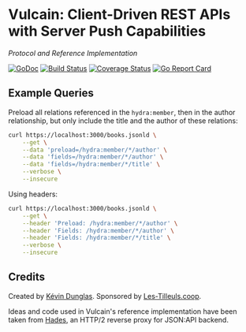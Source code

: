 # Vulcain: Client-Driven REST APIs with Server Push Capabilities
*Protocol and Reference Implementation*


[![GoDoc](https://godoc.org/github.com/dunglas/vulcain?status.svg)](https://godoc.org/github.com/dunglas/vulcain/hub)
[![Build Status](https://travis-ci.com/dunglas/vulcain.svg?branch=master)](https://travis-ci.com/dunglas/vulcain)
[![Coverage Status](https://coveralls.io/repos/github/dunglas/vulcain/badge.svg?branch=master)](https://coveralls.io/github/dunglas/vulcain?branch=master)
[![Go Report Card](https://goreportcard.com/badge/github.com/dunglas/vulcain)](https://goreportcard.com/report/github.com/dunglas/vulcain)

## Example Queries

Preload all relations referenced in the `hydra:member`, then in the author relationship, but only include the title and the author of these relations:

```bash
curl https://localhost:3000/books.jsonld \
    --get \
    --data 'preload=/hydra:member/*/author' \
    --data 'fields=/hydra:member/*/author' \
    --data 'fields=/hydra:member/*/title' \
    --verbose \
    --insecure 
```

Using headers:

```bash
curl https://localhost:3000/books.jsonld \
    --get \
    --header 'Preload: /hydra:member/*/author' \
    --header 'Fields: /hydra:member/*/author' \
    --header 'Fields: /hydra:member/*/title' \
    --verbose \
    --insecure 
```


## Credits

Created by [Kévin Dunglas](https://dunglas.fr). Sponsored by [Les-Tilleuls.coop](https://les-tilleuls.coop).

Ideas and code used in Vulcain's reference implementation have been taken from [Hades](https://github.com/gabesullice/hades), an HTTP/2 reverse proxy for JSON:API backend.
